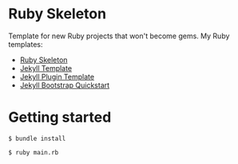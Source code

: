 # Ruby Skeleton

Template for new Ruby projects that won't become gems.
My Ruby templates:

  - [Ruby Skeleton](https://github.com/mslinn/ruby_skeleton)
  - [Jekyll Template](https://github.com/mslinn/jekyllTemplate)
  - [Jekyll Plugin Template](https://github.com/mslinn/jekyll_plugin_template)
  - [Jekyll Bootstrap Quickstart](https://github.com/mslinn/jekyll-bootstrap-quickstart)

# Getting started

```
$ bundle install

$ ruby main.rb
````
